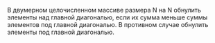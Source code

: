 В двумерном целочисленном массиве размера N на N обнулить элементы над главной
диагональю, если их сумма меньше суммы элементов под главной диагональю. В
противном случае обнулить элементы под главной диагональю.
